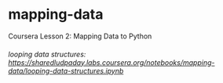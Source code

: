 # mapping-data
Coursera Lesson 2: Mapping Data to Python
###### looping data structures: https://sharedludpaday.labs.coursera.org/notebooks/mapping-data/looping-data-structures.ipynb

